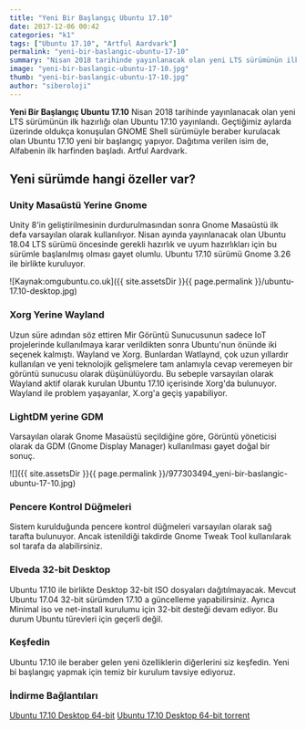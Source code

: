 ```yaml
---
title: "Yeni Bir Başlangıç Ubuntu 17.10"
date: 2017-12-06 00:42
categories: "k1"
tags: ["Ubuntu 17.10", "Artful Aardvark"]
permalink: "yeni-bir-baslangic-ubuntu-17-10"
summary: "Nisan 2018 tarihinde yayınlanacak olan yeni LTS sürümünün ilk hazırlığı olan Ubuntu 17.10 yayınlandı. Geçtiğimiz aylarda üzerinde oldukça konuşulan GNOME Shell sürümüyle beraber kurulacak olan Ubuntu 17.10 yeni bir başlangıç yapıyor. Dağıtıma verilen isim de, Alfabenin ilk harfinden başladı. Artful Aardvark."
image: "yeni-bir-baslangic-ubuntu-17-10.jpg"
thumb: "yeni-bir-baslangic-ubuntu-17-10.jpg"
author: "siberoloji"
---
```

**Yeni Bir Başlangıç Ubuntu 17.10**
Nisan 2018 tarihinde yayınlanacak olan yeni LTS sürümünün ilk hazırlığı olan Ubuntu 17.10 yayınlandı. Geçtiğimiz aylarda üzerinde oldukça konuşulan GNOME Shell sürümüyle beraber kurulacak olan Ubuntu 17.10 yeni bir başlangıç yapıyor. Dağıtıma verilen isim de, Alfabenin ilk harfinden başladı. Artful Aardvark.

## Yeni sürümde hangi özeller var?
### Unity Masaüstü Yerine Gnome
Unity 8'in geliştirilmesinin durdurulmasından sonra Gnome Masaüstü ilk defa varsayılan olarak kullanılıyor. Nisan ayında yayınlanacak olan Ubuntu 18.04 LTS sürümü öncesinde gerekli hazırlık ve uyum hazırlıkları için bu sürümle başlanılmış olması gayet olumlu. Ubuntu 17.10 sürümü Gnome 3.26 ile birlikte kuruluyor.

![Kaynak:omgubuntu.co.uk]({{ site.assetsDir }}{{ page.permalink }}/ubuntu-17.10-desktop.jpg)

### Xorg Yerine Wayland
Uzun süre adından söz ettiren Mir Görüntü Sunucusunun sadece IoT projelerinde kullanılmaya karar verildikten sonra Ubuntu'nun önünde iki seçenek kalmıştı. Wayland ve Xorg. Bunlardan Watlaynd, çok uzun yıllardır kullanılan ve yeni teknolojik gelişmelere tam anlamıyla cevap veremeyen bir görüntü sunucusu olarak düşünülüyordu. Bu sebeple varsayılan olarak Wayland aktif olarak kurulan Ubuntu 17.10 içerisinde Xorg'da bulunuyor. Wayland ile problem yaşayanlar, X.org'a geçiş yapabiliyor.
### LightDM yerine GDM
Varsayılan olarak Gnome Masaüstü seçildiğine göre, Görüntü yöneticisi olarak da GDM (Gnome Display Manager) kullanılması gayet doğal bir sonuç.

![]({{ site.assetsDir }}{{ page.permalink }}/977303494_yeni-bir-baslangic-ubuntu-17-10.jpg)

### Pencere Kontrol Düğmeleri
Sistem kurulduğunda pencere kontrol düğmeleri varsayılan olarak sağ tarafta bulunuyor. Ancak istenildiği takdirde Gnome Tweak Tool kullanılarak sol tarafa da alabilirsiniz.
### Elveda 32-bit Desktop
Ubuntu 17.10 ile birlikte Desktop 32-bit ISO dosyaları dağıtılmayacak. Mevcut Ubuntu 17.04 32-bit sürümden 17.10 a güncelleme yapabilirsiniz. Ayrıca Minimal iso ve net-install kurulumu için 32-bit desteği devam ediyor. Bu durum Ubuntu türevleri için geçerli değil. 
### Keşfedin
Ubuntu 17.10 ile beraber gelen yeni özelliklerin diğerlerini siz keşfedin. Yeni bi başlangıç yapmak için temiz bir kurulum tavsiye ediyoruz. 
### İndirme Bağlantıları

[Ubuntu 17.10 Desktop 64-bit](http://releases.ubuntu.com/artful/ubuntu-17.10-desktop-amd64.iso)
[Ubuntu 17.10 Desktop 64-bit torrent](http://releases.ubuntu.com/artful/ubuntu-17.10-desktop-amd64.iso.torrent)

